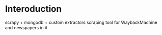 # Interoduction
scrapy + mongodb + custom extractors scraping tool for WaybackMachine and newspapers in it.
